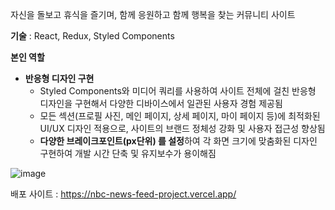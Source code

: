 자신을 돌보고 휴식을 즐기며, 함께 응원하고 함께 행복을 찾는 커뮤니티 사이트

**기술** : React, Redux, Styled Components

**본인 역할**

- **반응형 디자인 구현**
    - Styled Components와 미디어 쿼리를 사용하여 사이트 전체에 걸친 반응형 디자인을 구현해서 다양한 디바이스에서 일관된 사용자 경험 제공됨
    - 모든 섹션(프로필 사진, 메인 페이지, 상세 페이지, 마이 페이지 등)에 최적화된 UI/UX 디자인 적용으로, 사이트의 브랜드 정체성 강화 및 사용자 접근성 향상됨
    - **다양한 브레이크포인트(px단위) 를 설정**하여 각 화면 크기에 맞춤화된 디자인 구현하여 개발 시간 단축 및 유지보수가 용이해짐
 
![image](https://github.com/allone9425/nbc_newsfeed/assets/143374855/18cd500d-0216-466a-ba92-323e01700dee)

배포 사이트 : https://nbc-news-feed-project.vercel.app/
